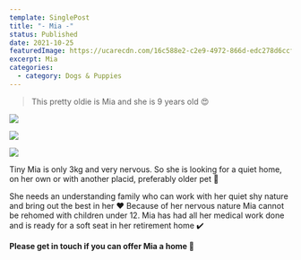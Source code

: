 ```yaml
---
template: SinglePost
title: "- Mia -"
status: Published
date: 2021-10-25
featuredImage: https://ucarecdn.com/16c588e2-c2e9-4972-866d-edc278d6ccf7/-/crop/468x291/0,46/-/preview/
excerpt: Mia
categories:
  - category: Dogs & Puppies
---
```

> This pretty oldie is Mia and she is 9 years old 😍

![](https://ucarecdn.com/f8149d3f-df5f-4398-80fc-0750c892c687/)

![](https://ucarecdn.com/910f793d-64fe-45e6-982b-6d5aef19a69f/)

![](https://ucarecdn.com/540a0266-fab7-4182-a276-e5bb26aa55c7/)

Tiny Mia is only 3kg and very nervous. So she is looking for a quiet home, on her own or with another placid, preferably older pet 🐶

She needs an understanding family who can work with her quiet shy nature and bring out the best in her ❤️
Because of her nervous nature Mia cannot be rehomed with children under 12. Mia has had all her medical work done and is ready for a soft seat in her retirement home ✔️

**Please get in touch if you can offer Mia a home 🏡**